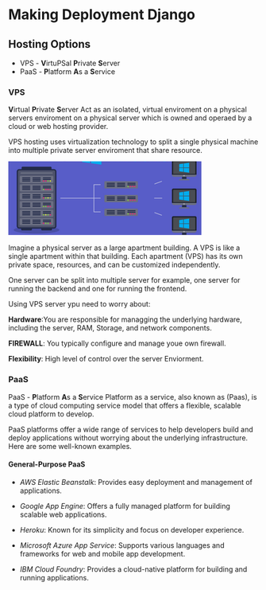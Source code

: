 # Making Deployment Django #
## Hosting Options ##
 - VPS - **V**irtuPSal **P**rivate **S**erver
 - PaaS - **P**latform **A**s a **S**ervice 

### VPS ### 
**V**irtual **P**rivate **S**erver
Act as an isolated, virtual enviroment on a physical
servers enviroment on a physical server which is owned and operaed by a cloud or web hosting provider.

VPS hosting uses virtualization technology to split 
a single physical machine into multiple private server 
enviroment that share resource.

![alt text](image.png)

Imagine a physical server as a large apartment building. A VPS is like a single apartment within that building. Each apartment (VPS) has its own private space, resources, and can be customized independently.

One server can be split into multiple server for example, one server for running the backend and one for running the frontend.
          
Using VPS server ypu need to worry about:   

**Hardware**:You are responsible for managging the underlying hardware, including 
the server, RAM, Storage, and network components.

**FIREWALL**: You typically configure and manage youe own firewall.

**Flexibility**: High level of control over the server Enviorment.



### PaaS ### 
PaaS - **P**latform **A**s a **S**ervice 
Platform as a service, also known as (Paas), is a type of cloud computing service model that offers a flexible, scalable cloud platform to develop.

PaaS platforms offer a wide range of services to help developers build and deploy applications without worrying about the underlying infrastructure. Here are some well-known examples.

#### **General-Purpose PaaS** ####
- *AWS Elastic Beanstalk*: Provides easy deployment and management of applications.   

- *Google App Engine*: Offers a fully managed platform for building scalable web applications.   

- *Heroku*: Known for its simplicity and focus on developer experience.   

- *Microsoft Azure App Service*: Supports various languages and frameworks for web and mobile app development.   

- *IBM Cloud Foundry*: Provides a cloud-native platform for building and running applications.   

  
